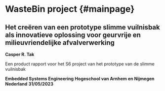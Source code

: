 
WasteBin project                         {#mainpage}
============

## Het creëren van een prototype slimme vuilnisbak als innovatieve oplossing voor geurvrije en milieuvriendelijke afvalverwerking

**Casper R. Tak**

Een product rapport voor het S6 project van het prototype van de slimme vuilnisbak

**Embedded Systems Engineering**
**Hogeschool van Arnhem en Nijmegen**
**Nederland**
**31/05/2023**
